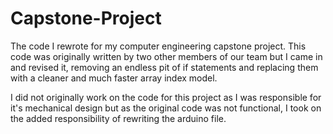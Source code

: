# Capstone-Project

The code I rewrote for my computer engineering capstone project. This code was originally written by two other members of our team but I came in and revised it, removing an endless pit of if statements and replacing them with a cleaner and much faster array index model.

I did not originally work on the code for this project as I was responsible for it's mechanical design but as the original code was not functional, I took on the added responsibility of rewriting the arduino file.

